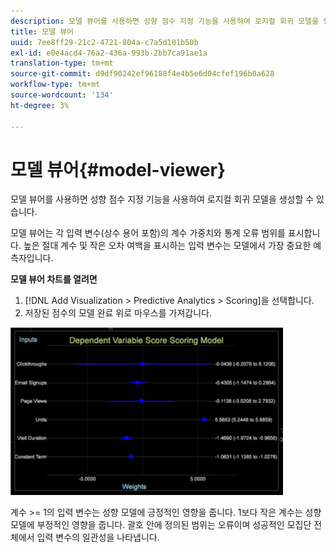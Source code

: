 ```yaml
---
description: 모델 뷰어를 사용하면 성향 점수 지정 기능을 사용하여 로지컬 회귀 모델을 생성할 수 있습니다.
title: 모델 뷰어
uuid: 7ee8ff29-21c2-4721-804a-c7a5d101b50b
exl-id: e0e4acd4-76a2-436a-993b-2bb7ca91ae1a
translation-type: tm+mt
source-git-commit: d9df90242ef96188f4e4b5e6d04cfef196b0a628
workflow-type: tm+mt
source-wordcount: '134'
ht-degree: 3%

---
```


# 모델 뷰어{#model-viewer}

모델 뷰어를 사용하면 성향 점수 지정 기능을 사용하여 로지컬 회귀 모델을 생성할 수 있습니다.

모델 뷰어는 각 입력 변수(상수 용어 포함)의 계수 가중치와 통계 오류 범위를 표시합니다. 높은 절대 계수 및 작은 오차 여백을 표시하는 입력 변수는 모델에서 가장 중요한 예측자입니다.

**모델 뷰어 차트를 열려면**

1. [!DNL Add Visualization > Predictive Analytics > Scoring]을 선택합니다.
1. 저장된 점수의 모델 완료 위로 마우스를 가져갑니다.

![](assets/propensity_model_viewer.png)

계수 >= 1의 입력 변수는 성향 모델에 긍정적인 영향을 줍니다. 1보다 작은 계수는 성향 모델에 부정적인 영향을 줍니다. 괄호 안에 정의된 범위는 오류이며 성공적인 모집단 전체에서 입력 변수의 일관성을 나타냅니다.
